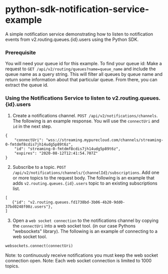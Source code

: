 # python-sdk-notification-service-example

A simple notification service demonstrating how to listen to notification events from v2.routing.queues.{id}.users using the Python SDK.

### Prerequisite

You will need your queue id for this example. To find your queue id: Make a request to `GET /api/v2/routing/queues?name=queue_name` and include the queue name as a query string. This will filter all queues by queue name and return some information about that particular queue. From there, you can extract the queue id.

### Using the Notifications Service to listen to v2.routing.queues.{id}.users

1. Create a notifications channel.
`POST /api/v2/notifications/channels`.
The following is an example response.
You will use the `connectUri` and `id` in the next step.

```
{
    "connectUri": "wss://streaming.mypurecloud.com/channels/streaming-0-fmtdmf8cdis7jh14udg5p89t6z",
    "id": "streaming-0-fmtdmf8cdis7jh14udg5p89t6z",
    "expires": "2020-08-12T12:41:54.707Z"
}
```

2. Subscribe to a topic.
`POST /api/v2/notifications/channels/{channelId}/subscriptions`.
Add one or more topics to the request body.
The following is an example that adds `v2.routing.queues.{id}.users` topic to an existing subscriptions list.

```
[
   {"id": "v2.routing.queues.fd1738bd-3b06-4b20-9dd0-37bd0248f00z.users"},
]
```

3. Open a `web socket connection` to the notifications channel by copying the `connectUri` into a web socket tool.
(in our case Pythons "websockets" library).
The following is an example of connecting to a web socket tool.

```
websockets.connect(connectUri)
```

Note: to continuously receive notifications you must keep the web socket connection open.
Note: Each web socket connection is limited to 1000 topics.
